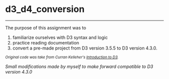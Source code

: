 # d3_d4_conversion
---

The purpose of this assignment was to 
1. familiarize ourselves with D3 syntax and logic
2. practice reading documentation
3. convert a pre-made project from D3 version 3.5.5 to D3 version 4.3.0.

<sub>*Original code was take from Curran Kelleher's [Introduction to D3](http://curran.github.io/screencasts/introToD3/examples/viewer/#/96).*

*Small modifications made by myself to make forward compatible to D3 version 4.3.0*</sub>
